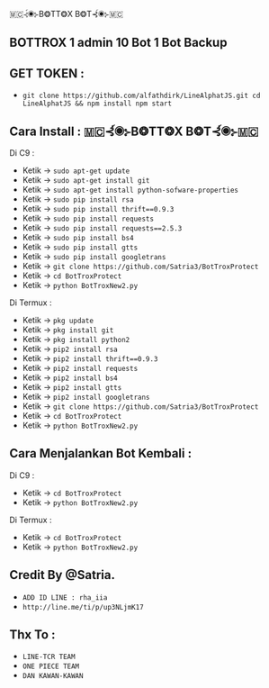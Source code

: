 🇲🇨⊰์◉⊱B❂TT❂X B❂T⊰์◉⊱🇲🇨

BOTTROX 1 admin 10 Bot 1 Bot Backup
------
GET TOKEN :
------
- `git clone https://github.com/alfathdirk/LineAlphatJS.git
cd LineAlphatJS && npm install
npm start`

Cara Install : 🇲🇨⊰์◉⊱B❂TT❂X B❂T⊰์◉⊱🇲🇨
------

Di C9 :
- Ketik -> `sudo apt-get update`
- Ketik -> `sudo apt-get install git`
- Ketik -> `sudo apt-get install python-sofware-properties`
- Ketik -> `sudo pip install rsa`
- Ketik -> `sudo pip install thrift==0.9.3`
- Ketik -> `sudo pip install requests`
- Ketik -> `sudo pip install requests==2.5.3`
- Ketik -> `sudo pip install bs4`
- Ketik -> `sudo pip install gtts`
- Ketik -> `sudo pip install googletrans`
- Ketik -> `git clone https://github.com/Satria3/BotTroxProtect`
- Ketik -> `cd BotTroxProtect`
- Ketik -> `python BotTroxNew2.py`

Di Termux :

- Ketik -> `pkg update`
- Ketik -> `pkg install git`
- Ketik -> `pkg install python2`
- Ketik -> `pip2 install rsa`
- Ketik -> `pip2 install thrift==0.9.3`
- Ketik -> `pip2 install requests`
- Ketik -> `pip2 install bs4`
- Ketik -> `pip2 install gtts`
- Ketik -> `pip2 install googletrans`
- Ketik -> `git clone https://github.com/Satria3/BotTroxProtect`
- Ketik -> `cd BotTroxProtect`
- Ketik -> `python BotTroxNew2.py`

Cara Menjalankan Bot Kembali :
------
Di C9 :
- Ketik -> `cd BotTroxProtect`
- Ketik -> `python BotTroxNew2.py`

Di Termux :
- Ketik -> `cd BotTroxProtect`
- Ketik -> `python BotTroxNew2.py`


Credit By @Satria.
------
- `ADD ID LINE : rha_iia`
- `http://line.me/ti/p/up3NLjmK17`

Thx To :
------
- `LINE-TCR TEAM`
- `ONE PIECE TEAM`
- `DAN KAWAN-KAWAN`
